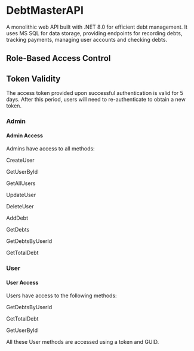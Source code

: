 # DebtMasterAPI
A monolithic web API built with .NET 8.0 for efficient debt management. It uses MS SQL for data storage, providing endpoints for recording debts, tracking payments, managing user accounts and checking debts.

## Role-Based Access Control

## Token Validity

The access token provided upon successful authentication is valid for 5 days. After this period, users will need to re-authenticate to obtain a new token.

### Admin 
#### Admin Access
Admins have access to all methods:

CreateUser

GetUserById

GetAllUsers

UpdateUser

DeleteUser

AddDebt

GetDebts

GetDebtsByUserId

GetTotalDebt

### User
#### User Access
Users have access to the following methods:

GetDebtsByUserId

GetTotalDebt

GetUserById

All these User methods are accessed using a token and GUID.
